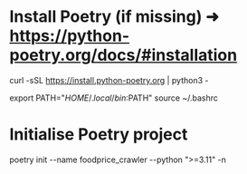 # Install Poetry (if missing)  ➜  https://python-poetry.org/docs/#installation
curl -sSL https://install.python-poetry.org | python3 -

export PATH="$HOME/.local/bin:$PATH"
source ~/.bashrc


# Initialise Poetry project
poetry init --name foodprice_crawler --python ">=3.11" -n
